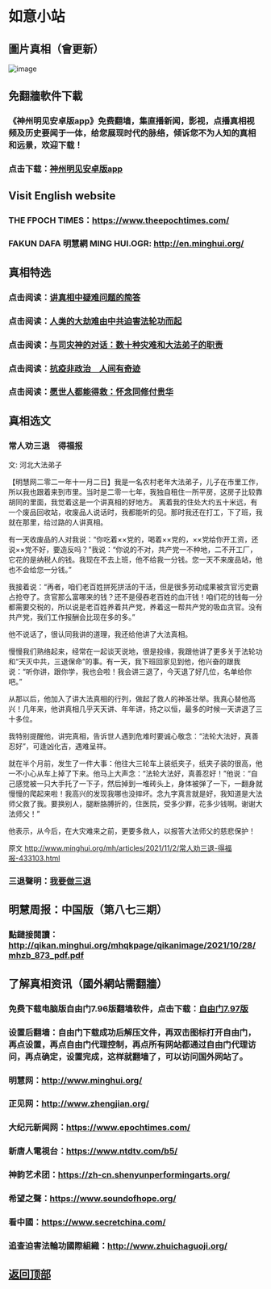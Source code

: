 # 如意小站

## 圖片真相（會更新）

![image](https://user-images.githubusercontent.com/79625284/139645888-48d18356-64ec-43b2-8510-29b99382a0c3.png)

## 免翻牆軟件下載

### 《神州明见安卓版app》免费翻墙，集直播新闻，影视，点播真相视频及历史要闻于一体，给您展现时代的脉络，倾诉您不为人知的真相和远景，欢迎下载！

### 点击下载：[神州明见安卓版app](https://github.com/pinhe91/tuiguang/files/7240768/_5.1.zip)

## Visit English website

### THE FPOCH TIMES：https://www.theepochtimes.com/

### FAKUN DAFA 明慧網 MING HUI.OGR: http://en.minghui.org/

## 真相特选

### 点击阅读：[讲真相中疑难问题的简答](https://github.com/pinhe91/jcxw3/tree/main)

### 点击阅读：[人类的大劫难由中共迫害法轮功而起](https://github.com/pinhe91/jcxw4/tree/main) 

### 点击阅读：[与司灾神的对话：数十种灾难和大法弟子的职责](https://github.com/pinhe91/jcxw1/tree/main) 

### 点击阅读：[抗疫非政治　人间有奇迹](https://github.com/pinhe91/jcxw2/tree/main) 

### 点击阅读：[愿世人都能得救：怀念同修付贵华](https://github.com/pinhe91/jcxw5/tree/main)

## 真相选文

### 常人劝三退　得福报

文: 河北大法弟子 

【明慧网二零二一年十一月二日】我是一名农村老年大法弟子，儿子在市里工作，所以我也跟着来到市里。当时是二零一七年，我独自租住一所平房，这房子比较靠胡同的里面，我觉着这是一个讲真相的好地方。
离着我的住处大约五十米远，有一个废品回收站，收废品人说话时，我都能听的见。那时我还在打工，下了班，我就在那里，给过路的人讲真相。

有一天收废品的人对我说：“你吃着××党的，喝着××党的，××党给你开工资，还说××党不好，要造反吗？”我说：“你说的不对，共产党一不种地，二不开工厂，它花的是纳税人的钱。我现在不去上班，他不给我一分钱。您一天不来废品站，他也不会给您一分钱。”

我接着说：“再者，咱们老百姓拼死拼活的干活，但是很多劳动成果被贪官污吏霸占抢夺了。贪官那么富哪来的钱？还不是侵吞老百姓的血汗钱！咱们花的钱每一分都需要交税的，所以说是老百姓养着共产党，养着这一帮共产党的吸血贪官。没有共产党，我们工作报酬会比现在多的多。”

他不说话了，很认同我讲的道理，我还给他讲了大法真相。

慢慢我们熟络起来，经常在一起谈天说地，很是投缘，我跟他讲了更多关于法轮功和“天灭中共，三退保命”的事。有一天，我下班回家见到他，他兴奋的跟我说：“听你讲，跟你学，我也会啦！我会讲三退了，今天退了好几位，名单给你吧。”

从那以后，他加入了讲大法真相的行列，做起了救人的神圣壮举。我真心替他高兴！几年来，他讲真相几乎天天讲、年年讲，持之以恒，最多的时候一天讲退了三十多位。

我特别提醒他，讲完真相，告诉世人遇到危难时要诚心敬念：“法轮大法好，真善忍好”，可逢凶化吉，遇难呈祥。

就在半个月前，发生了一件大事：他往大三轮车上装纸夹子，纸夹子装的很高，他一不小心从车上掉了下来。他马上大声念：“法轮大法好，真善忍好！”他说：“自己感觉被一只大手托了一下子，然后掉到一堆砖头上，身体被弹了一下，一翻身就慢慢的爬起来啦！我高兴的发现我哪也没摔坏。念九字真言就是好，我知道是大法师父救了我。要换别人，腿断胳膊折的，住医院，受多少罪，花多少钱啊。谢谢大法师父！”

他表示，从今后，在大灾难来之前，更要多救人，以报答大法师父的慈悲保护！

原文 http://www.minghui.org/mh/articles/2021/11/2/常人劝三退-得福报-433103.html

### 三退聲明：[我要做三退](http://tuidang.ddns.net/)

## 明慧周报：中国版（第八七三期）

### 點鏈接閱讀：http://qikan.minghui.org/mhqkpage/qikanimage/2021/10/28/mhzb_873_pdf.pdf

## 了解真相资讯（國外網站需翻牆）

### 免费下载电脑版自由门7.96版翻墙软件，点击下载：[自由门7.97版](https://github.com/pinhe91/tuiguang/files/6839679/fg797r.zip)

### 设置后翻墙：自由门下载成功后解压文件，再双击图标打开自由门，再点设置，再点自由门代理控制，再点所有网站都通过自由门代理访问，再点确定，设置完成，这样就翻墙了，可以访问国外网站了。

### 明慧网：http://www.minghui.org/

### 正见网：http://www.zhengjian.org/

### 大纪元新闻网：https://www.epochtimes.com/

### 新唐人電視台：https://www.ntdtv.com/b5/

### 神韵艺术团：https://zh-cn.shenyunperformingarts.org/

### 希望之聲：https://www.soundofhope.org/

### 看中國：https://www.secretchina.com/

### 追查迫害法輪功國際組織：http://www.zhuichaguoji.org/

## [返回顶部](https://git.io/Js3EY)
